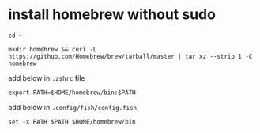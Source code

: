 # install homebrew without sudo

```
cd ~

mkdir homebrew && curl -L https://github.com/Homebrew/brew/tarball/master | tar xz --strip 1 -C homebrew
```

add below in `.zshrc` file

```
export PATH=$HOME/homebrew/bin:$PATH
```

add below in `.config/fish/config.fish`

```
set -x PATH $PATH $HOME/homebrew/bin
```